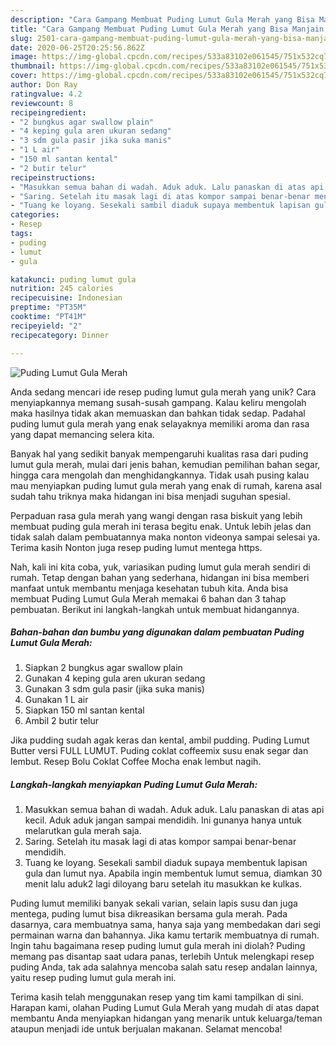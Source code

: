 ```yaml
---
description: "Cara Gampang Membuat Puding Lumut Gula Merah yang Bisa Manjain Lidah"
title: "Cara Gampang Membuat Puding Lumut Gula Merah yang Bisa Manjain Lidah"
slug: 2501-cara-gampang-membuat-puding-lumut-gula-merah-yang-bisa-manjain-lidah
date: 2020-06-25T20:25:56.862Z
image: https://img-global.cpcdn.com/recipes/533a83102e061545/751x532cq70/puding-lumut-gula-merah-foto-resep-utama.jpg
thumbnail: https://img-global.cpcdn.com/recipes/533a83102e061545/751x532cq70/puding-lumut-gula-merah-foto-resep-utama.jpg
cover: https://img-global.cpcdn.com/recipes/533a83102e061545/751x532cq70/puding-lumut-gula-merah-foto-resep-utama.jpg
author: Don Ray
ratingvalue: 4.2
reviewcount: 8
recipeingredient:
- "2 bungkus agar swallow plain"
- "4 keping gula aren ukuran sedang"
- "3 sdm gula pasir jika suka manis"
- "1 L air"
- "150 ml santan kental"
- "2 butir telur"
recipeinstructions:
- "Masukkan semua bahan di wadah. Aduk aduk. Lalu panaskan di atas api kecil. Aduk aduk jangan sampai mendidih. Ini gunanya hanya untuk melarutkan gula merah saja."
- "Saring. Setelah itu masak lagi di atas kompor sampai benar-benar mendidih."
- "Tuang ke loyang. Sesekali sambil diaduk supaya membentuk lapisan gula dan lumut nya. Apabila ingin membentuk lumut semua, diamkan 30 menit lalu aduk2 lagi diloyang baru setelah itu masukkan ke kulkas."
categories:
- Resep
tags:
- puding
- lumut
- gula

katakunci: puding lumut gula 
nutrition: 245 calories
recipecuisine: Indonesian
preptime: "PT35M"
cooktime: "PT41M"
recipeyield: "2"
recipecategory: Dinner

---
```



![Puding Lumut Gula Merah](https://img-global.cpcdn.com/recipes/533a83102e061545/751x532cq70/puding-lumut-gula-merah-foto-resep-utama.jpg)

Anda sedang mencari ide resep puding lumut gula merah yang unik? Cara menyiapkannya memang susah-susah gampang. Kalau keliru mengolah maka hasilnya tidak akan memuaskan dan bahkan tidak sedap. Padahal puding lumut gula merah yang enak selayaknya memiliki aroma dan rasa yang dapat memancing selera kita.

Banyak hal yang sedikit banyak mempengaruhi kualitas rasa dari puding lumut gula merah, mulai dari jenis bahan, kemudian pemilihan bahan segar, hingga cara mengolah dan menghidangkannya. Tidak usah pusing kalau mau menyiapkan puding lumut gula merah yang enak di rumah, karena asal sudah tahu triknya maka hidangan ini bisa menjadi suguhan spesial.

Perpaduan rasa gula merah yang wangi dengan rasa biskuit yang lebih membuat puding gula merah ini terasa begitu enak. Untuk lebih jelas dan tidak salah dalam pembuatannya maka nonton videonya sampai selesai ya. Terima kasih Nonton juga resep puding lumut mentega https.


Nah, kali ini kita coba, yuk, variasikan puding lumut gula merah sendiri di rumah. Tetap dengan bahan yang sederhana, hidangan ini bisa memberi manfaat untuk membantu menjaga kesehatan tubuh kita. Anda bisa membuat Puding Lumut Gula Merah memakai 6 bahan dan 3 tahap pembuatan. Berikut ini langkah-langkah untuk membuat hidangannya.

<!--inarticleads1-->

##### Bahan-bahan dan bumbu yang digunakan dalam pembuatan Puding Lumut Gula Merah:

1. Siapkan 2 bungkus agar swallow plain
1. Gunakan 4 keping gula aren ukuran sedang
1. Gunakan 3 sdm gula pasir (jika suka manis)
1. Gunakan 1 L air
1. Siapkan 150 ml santan kental
1. Ambil 2 butir telur


Jika pudding sudah agak keras dan kental, ambil pudding. Puding Lumut Butter versi FULL LUMUT. Puding coklat coffeemix susu enak segar dan lembut. Resep Bolu Coklat Coffee Mocha enak lembut nagih. 

<!--inarticleads2-->

##### Langkah-langkah menyiapkan Puding Lumut Gula Merah:

1. Masukkan semua bahan di wadah. Aduk aduk. Lalu panaskan di atas api kecil. Aduk aduk jangan sampai mendidih. Ini gunanya hanya untuk melarutkan gula merah saja.
1. Saring. Setelah itu masak lagi di atas kompor sampai benar-benar mendidih.
1. Tuang ke loyang. Sesekali sambil diaduk supaya membentuk lapisan gula dan lumut nya. Apabila ingin membentuk lumut semua, diamkan 30 menit lalu aduk2 lagi diloyang baru setelah itu masukkan ke kulkas.


Puding lumut memiliki banyak sekali varian, selain lapis susu dan juga mentega, puding lumut bisa dikreasikan bersama gula merah. Pada dasarnya, cara membuatnya sama, hanya saja yang membedakan dari segi permainan warna dan bahannya. Jika kamu tertarik membuatnya di rumah. Ingin tahu bagaimana resep puding lumut gula merah ini diolah? Puding memang pas disantap saat udara panas, terlebih Untuk melengkapi resep puding Anda, tak ada salahnya mencoba salah satu resep andalan lainnya, yaitu resep puding lumut gula merah ini. 

Terima kasih telah menggunakan resep yang tim kami tampilkan di sini. Harapan kami, olahan Puding Lumut Gula Merah yang mudah di atas dapat membantu Anda menyiapkan hidangan yang menarik untuk keluarga/teman ataupun menjadi ide untuk berjualan makanan. Selamat mencoba!
